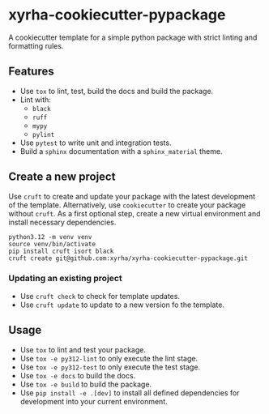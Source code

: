 # xyrha-cookiecutter-pypackage

A cookiecutter template for a simple python package with strict linting and formatting rules.

## Features

- Use `tox` to lint, test, build the docs and build the package.
- Lint with:
  - `black`
  - `ruff`
  - `mypy`
  - `pylint`
- Use `pytest` to write unit and integration tests.
- Build a `sphinx` documentation with a `sphinx_material` theme.

## Create a new project

Use `cruft` to create and update your package with the latest development of the template.
Alternatively, use `cookiecutter` to create your package without `cruft`.
As a first optional step, create a new virtual environment and install necessary dependencies.

``` shell
python3.12 -m venv venv
source venv/bin/activate
pip install cruft isort black
cruft create git@github.com:xyrha/xyrha-cookiecutter-pypackage.git
```

### Updating an existing project

- Use `cruft check` to check for template updates.
- Use `cruft update` to update to a new version fo the template.

## Usage

- Use `tox` to lint and test your package.
- Use `tox -e py312-lint` to only execute the lint stage.
- Use `tox -e py312-test` to only execute the test stage.
- Use `tox -e docs` to build the docs.
- Use `tox -e build` to build the package.
- Use `pip install -e .[dev]` to install all defined dependencies for development into your current environment.
